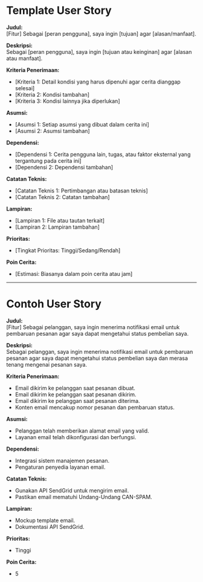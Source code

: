 # Template User Story

**Judul:**  
[Fitur] Sebagai [peran pengguna], saya ingin [tujuan] agar [alasan/manfaat].

**Deskripsi:**  
Sebagai [peran pengguna], saya ingin [tujuan atau keinginan] agar [alasan atau manfaat].

**Kriteria Penerimaan:**
- [Kriteria 1: Detail kondisi yang harus dipenuhi agar cerita dianggap selesai]
- [Kriteria 2: Kondisi tambahan]
- [Kriteria 3: Kondisi lainnya jika diperlukan]

**Asumsi:**
- [Asumsi 1: Setiap asumsi yang dibuat dalam cerita ini]
- [Asumsi 2: Asumsi tambahan]

**Dependensi:**
- [Dependensi 1: Cerita pengguna lain, tugas, atau faktor eksternal yang tergantung pada cerita ini]
- [Dependensi 2: Dependensi tambahan]

**Catatan Teknis:**
- [Catatan Teknis 1: Pertimbangan atau batasan teknis]
- [Catatan Teknis 2: Catatan tambahan]

**Lampiran:**
- [Lampiran 1: File atau tautan terkait]
- [Lampiran 2: Lampiran tambahan]

**Prioritas:**
- [Tingkat Prioritas: Tinggi/Sedang/Rendah]

**Poin Cerita:**
- [Estimasi: Biasanya dalam poin cerita atau jam]

---

# Contoh User Story

**Judul:**  
[Fitur] Sebagai pelanggan, saya ingin menerima notifikasi email untuk pembaruan pesanan agar saya dapat mengetahui status pembelian saya.

**Deskripsi:**  
Sebagai pelanggan, saya ingin menerima notifikasi email untuk pembaruan pesanan agar saya dapat mengetahui status pembelian saya dan merasa tenang mengenai pesanan saya.

**Kriteria Penerimaan:**
- Email dikirim ke pelanggan saat pesanan dibuat.
- Email dikirim ke pelanggan saat pesanan dikirim.
- Email dikirim ke pelanggan saat pesanan diterima.
- Konten email mencakup nomor pesanan dan pembaruan status.

**Asumsi:**
- Pelanggan telah memberikan alamat email yang valid.
- Layanan email telah dikonfigurasi dan berfungsi.

**Dependensi:**
- Integrasi sistem manajemen pesanan.
- Pengaturan penyedia layanan email.

**Catatan Teknis:**
- Gunakan API SendGrid untuk mengirim email.
- Pastikan email mematuhi Undang-Undang CAN-SPAM.

**Lampiran:**
- Mockup template email.
- Dokumentasi API SendGrid.

**Prioritas:**
- Tinggi

**Poin Cerita:**
- 5
